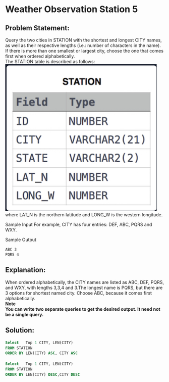 # Weather Observation Station 5

## Problem Statement:
Query the two cities in STATION with the shortest and longest CITY names, as well as their respective lengths (i.e.: number of characters in the name). If there is more than one smallest or largest city, choose the one that comes first when ordered alphabetically.<br>
The STATION table is described as follows:
<br>
![](./Images/STATION.PNG)
<br>where LAT_N is the northern latitude and LONG_W is the western longitude.

Sample Input
For example, CITY has four entries: DEF, ABC, PQRS and WXY.

Sample Output
```
ABC 3
PQRS 4
```
## Explanation:
When ordered alphabetically, the CITY names are listed as ABC, DEF, PQRS, and WXY, with lengths 3,3,4 and 3.The longest name is PQRS, but there are 3 options for shortest named city. Choose ABC, because it comes first alphabetically.<br>
**Note<br>
You can write two separate queries to get the desired output. It need not be a single query.**
## Solution:
```SQL
Select   Top 1 CITY, LEN(CITY)
FROM STATION
ORDER BY LEN(CITY) ASC, CITY ASC

Select   Top 1 CITY, LEN(CITY)
FROM STATION
ORDER BY LEN(CITY) DESC,CITY DESC
```